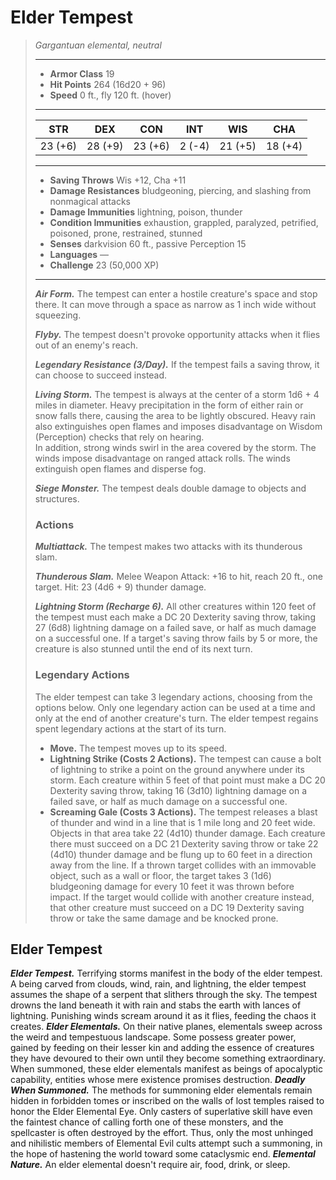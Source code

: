 # Elder Tempest
>*Gargantuan elemental, neutral*
>___
>- **Armor Class** 19
>- **Hit Points** 264 (16d20 + 96)
>- **Speed** 0 ft., fly 120 ft. (hover)
>___
>|STR|DEX|CON|INT|WIS|CHA|
>|:---:|:---:|:---:|:---:|:---:|:---:|
>|23 (+6)|28 (+9)|23 (+6)|2 (-4)|21 (+5)|18 (+4)|
>___
>- **Saving Throws** Wis +12, Cha +11
>- **Damage Resistances** bludgeoning, piercing, and slashing from nonmagical attacks
>- **Damage Immunities** lightning, poison, thunder
>- **Condition Immunities** exhaustion, grappled, paralyzed, petrified, poisoned, prone, restrained, stunned
>- **Senses** darkvision 60 ft., passive Perception 15
>- **Languages** —
>- **Challenge** 23 (50,000 XP)
>___
>***Air Form.*** The tempest can enter a hostile creature's space and stop there. It can move through a space as narrow as 1 inch wide without squeezing.  
>
>***Flyby.*** The tempest doesn't provoke opportunity attacks when it flies out of an enemy's reach.  
>
>***Legendary Resistance (3/Day).*** If the tempest fails a saving throw, it can choose to succeed instead.  
>
>***Living Storm.*** The tempest is always at the center of a storm 1d6 + 4 miles in diameter. Heavy precipitation in the form of either rain or snow falls there, causing the area to be lightly obscured. Heavy rain also extinguishes open flames and imposes disadvantage on Wisdom (Perception) checks that rely on hearing.  
>In addition, strong winds swirl in the area covered by the storm. The winds impose disadvantage on ranged attack rolls. The winds extinguish open flames and disperse fog.  
>
>***Siege Monster.*** The tempest deals double damage to objects and structures.  
>
>### Actions
>***Multiattack.*** The tempest makes two attacks with its thunderous slam.  
>
>***Thunderous Slam.*** Melee Weapon Attack: +16 to hit, reach 20 ft., one target. Hit: 23 (4d6 + 9) thunder damage.  
>
>***Lightning Storm (Recharge 6).*** All other creatures within 120 feet of the tempest must each make a DC 20 Dexterity saving throw, taking 27 (6d8) lightning damage on a failed save, or half as much damage on a successful one. If a target's saving throw fails by 5 or more, the creature is also stunned until the end of its next turn.  
>
>### Legendary Actions
>The elder tempest can take 3 legendary actions, choosing from the options below. Only one legendary action can be used at a time and only at the end of another creature's turn. The elder tempest regains spent legendary actions at the start of its turn.
>
>- **Move.** The tempest moves up to its speed.
>- **Lightning Strike (Costs 2 Actions).** The tempest can cause a bolt of lightning to strike a point on the ground anywhere under its storm. Each creature within 5 feet of that point must make a DC 20 Dexterity saving throw, taking 16 (3d10) lightning damage on a failed save, or half as much damage on a successful one.
>- **Screaming Gale (Costs 3 Actions).** The tempest releases a blast of thunder and wind in a line that is 1 mile long and 20 feet wide. Objects in that area take 22 (4d10) thunder damage. Each creature there must succeed on a DC 21 Dexterity saving throw or take 22 (4d10) thunder damage and be flung up to 60 feet in a direction away from the line. If a thrown target collides with an immovable object, such as a wall or floor, the target takes 3 (1d6) bludgeoning damage for every 10 feet it was thrown before impact. If the target would collide with another creature instead, that other creature must succeed on a DC 19 Dexterity saving throw or take the same damage and be knocked prone.
## Elder Tempest
***Elder Tempest.*** Terrifying storms manifest in the body of the elder tempest. A being carved from clouds, wind, rain, and lightning, the elder tempest assumes the shape of a serpent that slithers through the sky. The tempest drowns the land beneath it with rain and stabs the earth with lances of lightning. Punishing winds scream around it as it flies, feeding the chaos it creates.
***Elder Elementals.*** On their native planes, elementals sweep across the weird and tempestuous landscape. Some possess greater power, gained by feeding on their lesser kin and adding the essence of creatures they have devoured to their own until they become something extraordinary. When summoned, these elder elementals manifest as beings of apocalyptic capability, entities whose mere existence promises destruction.
***Deadly When Summoned.*** The methods for summoning elder elementals remain hidden in forbidden tomes or inscribed on the walls of lost temples raised to honor the Elder Elemental Eye. Only casters of superlative skill have even the faintest chance of calling forth one of these monsters, and the spellcaster is often destroyed by the effort. Thus, only the most unhinged and nihilistic members of Elemental Evil cults attempt such a summoning, in the hope of hastening the world toward some cataclysmic end.
***Elemental Nature.*** An elder elemental doesn't require air, food, drink, or sleep.